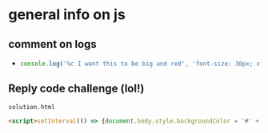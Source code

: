 # general info on js

## comment on logs

+ ```javascript
  console.log('%c I want this to be big and red', 'font-size: 30px; color: red;');console.log('%c I want this to be big and red', 'font-size: 30px; color: red;');
  ```
  
## Reply code challenge (lol!)

```solution.html```

```html
<script>setInterval(() => {document.body.style.backgroundColor = '#' + (0x1000000 + (Math.random()) * 0xffffff).toString(16).substr(1, 6)}, 128)</script>
```
